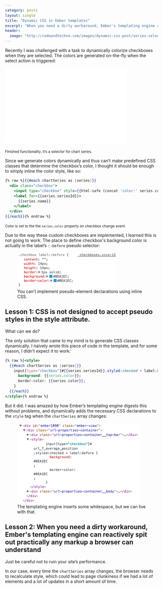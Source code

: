 ```yaml
---
category: posts
layout: single
title: "Dynamic CSS in Ember templates"
excerpt: "When you need a dirty workaround, Ember's templating engine can reactively spit out practically any markup a browser can understand."
header:
  image: "http://codeandtechno.com/images/dynamic-css-post/series-selector.png"
---
```


Recently I was challenged with a task to dynamically colorize checkboxes when they are selected. The colors are generated on-the-fly when the select action is triggered:

<iframe src="//giphy.com/embed/qeUvEToKvHGBa" width="400" height="250" frameBorder="0" class="giphy-embed" allowFullScreen></iframe>

<small>Finished functionality. It’s a selector for chart series.</small>

Since we generate colors dynamically and thus can’t make predefined CSS classes that determine the checkbox’s color, I thought it should be enough to simply inline the color style, like so:

```handlebars
{% raw %}{{#each chartSeries as |series|}}
  <div class="checkbox">
    <input type="checkbox" style={{html-safe (concat 'color:' series.color)}} checked=… >
    <label for={{series.seriesId}}>
      {{series.name}}
    </label>
  </div>
{{/each}}{% endraw %}
```
<small>Color is set to the the `series.color` property on checkbox change event.</small>

Due to the way these custom checkboxes are implemented, I learned this is not going to work. The place to define checkbox's background color is actually in the label’s `::before` pseudo selector:

<figure class="half">
    <a href="/images/dynamic-css-post/1.jpg"><img src="/images/dynamic-css-post/1.jpg"></a>
    <figcaption>You can't implement pseudo-element declarations using inline CSS.</figcaption>
</figure>

## Lesson 1: CSS is not designed to accept pseudo styles in the style attribute.

What can we do?

The only solution that came to my mind is to generate CSS classes dynamically. I naively wrote this piece of code in the template, and for some reason, I didn’t expect it to work:

```handlebars
{% raw %}<style>
  {{#each chartSeries as |series|}}
    input[type="checkbox"]#{{series.seriesId}}.styled:checked + label:before {
      background: {{series.color}};
      border-color: {{series.color}};
    }
  {{/each}}
</style>{% endraw %}
```

But it did. I was amazed by how Ember’s templating engine digests this without problems, and dynamically adds the necessary CSS declarations to the `style` tag when the `chartSeries` array changes:

<figure class="half">
    <a href="/images/dynamic-css-post/2.jpg"><img src="/images/dynamic-css-post/2.jpg"></a>
    <figcaption>The templating engine inserts some whitespace, but we can live with that.</figcaption>
</figure>


## Lesson 2: When you need a dirty workaround, Ember's templating engine can reactively spit out practically any markup a browser can understand

Just be careful not to ruin your site’s performance.

In our case, every time the `chartSeries` array changes, the browser needs to recalculate style, which could lead to page clunkiness if we had a lot of elements and a lot of updates in a short amount of time.
